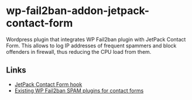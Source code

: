 # wp-fail2ban-addon-jetpack-contact-form

Wordpress plugin that integrates WP Fail2ban plugin with JetPack Contact Form.
This allows to log IP addresses of frequent spammers and block offenders in firewall, thus reducing the CPU load from them.

## Links

* [JetPack Contact Form hook](https://developer.jetpack.com/hooks/grunion_after_feedback_post_inserted/)
* [Existing WP Fail2ban SPAM plugins for contact forms](https://docs.wp-fail2ban.com/en/4.3/features.html#support-for-3rd-party-plugins)

